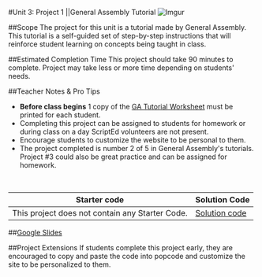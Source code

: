 #Unit 3: Project 1 ||General Assembly Tutorial
![Imgur](http://i.imgur.com/t1O7Zcjm.jpg)

##Scope
The project for this unit is a tutorial made by General Assembly. This tutorial is a self-guided set of step-by-step instructions that will reinforce student learning on concepts being taught in class.


##Estimated Completion Time
This project should take 90 minutes to complete. Project may take less or more time depending on students' needs.  

##Teacher Notes & Pro Tips
* **Before class begins** 1 copy of the [GA Tutorial Worksheet](https://www.dropbox.com/s/x7kyti0jt6easj0/GeneralAssemblyPacketJeffBlog.docx ) must be printed for each student.
* Completing this project can be assigned to students for homework or during class on a day ScriptEd volunteers are not present.
* Encourage students to customize the website to be personal to them.
* The project completed is number 2 of 5 in General Assembly's tutorials. Project #3 could also be great practice and can be assigned for homework.

<br>

| Starter code | Solution Code |
|-------|-------|
|This project does not contain any Starter Code. | [Solution code](https://dash.generalassemb.ly/projects/build-your-own-blog-theme) |

##[Google Slides](https://docs.google.com/presentation/d/150yZStV8RYMswp0Z8aIR-4jHjIkv9kjMXCAbkMjBV48/edit?usp=sharing)

##Project Extensions
If students complete this project early, they are encouraged to copy and paste the code into popcode and customize the site to be personalized to them.




